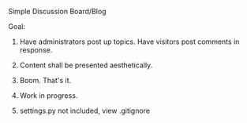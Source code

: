 Simple Discussion Board/Blog

Goal:

1.  Have administrators post up topics.  Have visitors post comments in response.  

2.  Content shall be presented aesthetically.

3.  Boom. That's it.  

4.  Work in progress.

5.  settings.py not included, view .gitignore
